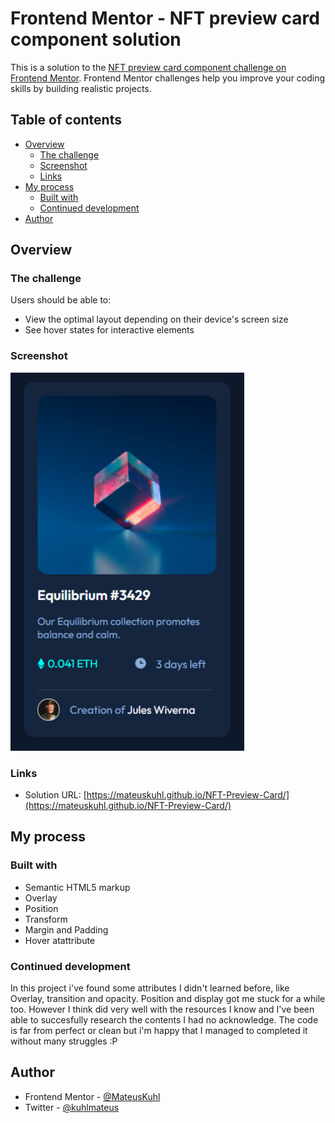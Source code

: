 # Frontend Mentor - NFT preview card component solution

This is a solution to the [NFT preview card component challenge on Frontend Mentor](https://www.frontendmentor.io/challenges/nft-preview-card-component-SbdUL_w0U). Frontend Mentor challenges help you improve your coding skills by building realistic projects. 

## Table of contents

- [Overview](#overview)
  - [The challenge](#the-challenge)
  - [Screenshot](#screenshot)
  - [Links](#links)
- [My process](#my-process)
  - [Built with](#built-with)
  - [Continued development](#continued-development)
- [Author](#author)

## Overview

### The challenge

Users should be able to:

- View the optimal layout depending on their device's screen size
- See hover states for interactive elements

### Screenshot

![](images/NFT%20Card.png)

### Links

- Solution URL: [https://mateuskuhl.github.io/NFT-Preview-Card/](https://mateuskuhl.github.io/NFT-Preview-Card/)

## My process

### Built with

- Semantic HTML5 markup
- Overlay
- Position
- Transform
- Margin and Padding
- Hover atattribute

### Continued development

In this project i've found some attributes I didn't learned before, like Overlay, transition and opacity. Position and display got me stuck for a while too.
However I think did very well with the resources I know and I've been able to succesfully research the contents I had no acknowledge. The code is far from perfect or clean but i'm happy that I managed to completed it without many struggles :P

## Author

- Frontend Mentor - [@MateusKuhl](https://www.frontendmentor.io/profile/MateusKuhl)
- Twitter - [@kuhlmateus](https://www.twitter.com/kuhlmateus)
